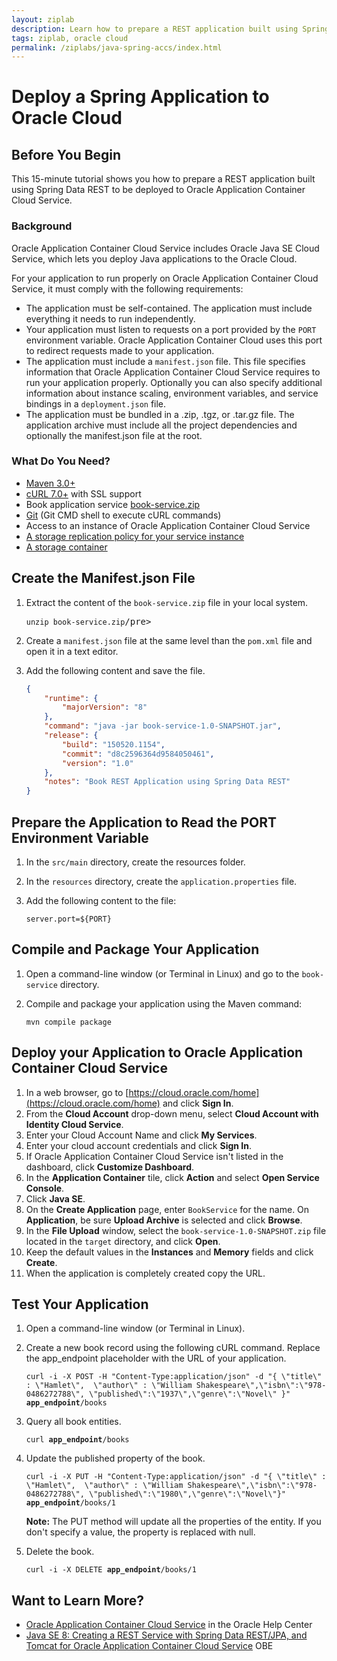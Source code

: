 ```yaml
---
layout: ziplab
description: Learn how to prepare a REST application built using Spring Data REST to be deployed to Oracle Application Container Cloud Service.
tags: ziplab, oracle cloud
permalink: /ziplabs/java-spring-accs/index.html
---
```

# Deploy a Spring Application to Oracle Cloud #

## Before You Begin ##
This 15-minute tutorial shows you how to prepare a REST application built using Spring Data REST to be deployed to Oracle Application Container Cloud Service.
                            
### Background ###
Oracle Application Container Cloud Service includes Oracle Java SE Cloud Service, which lets you deploy Java applications to the Oracle Cloud.

For your application to run properly on Oracle Application Container Cloud Service, it must comply with the following requirements:

* The application must be self-contained. The application must include everything it needs to run independently.
* Your application must listen to requests on a port provided by the `PORT` environment variable. Oracle Application Container Cloud uses this port to redirect requests made to your application.
* The application must include a `manifest.json` file. This file specifies information that Oracle Application Container Cloud Service requires to run your application properly. Optionally you can also specify additional information about instance scaling, environment variables, and service bindings in a `deployment.json` file.
* The application must be bundled in a .zip, .tgz, or .tar.gz file. The application archive must include all the project dependencies and optionally the manifest.json file at the root.

### What Do You Need? ###

* [Maven 3.0+](http://maven.apache.org/download.cgi)
* [cURL 7.0+](http://curl.haxx.se/download.html) with SSL support
* Book application service [book-service.zip](files/book-service.zip)
* [Git](https://git-scm.com/downloads) (Git CMD shell to execute cURL commands)
* Access to an instance of Oracle Application Container Cloud Service
* [A storage replication policy for your service instance](https://docs.oracle.com/en/cloud/iaas/storage-cloud/cssto/selecting-replication-policy-your-account.html)
* [A storage container](https://docs.oracle.com/en/cloud/iaas/storage-cloud/cssto/creating-containers.html)

## Create the Manifest.json File ##
1. Extract the content of the `book-service.zip` file in your local system.

    <pre><code>unzip book-service.zip</code>/pre>
2. Create a `manifest.json` file at the same level than the `pom.xml` file and open it in a text editor.
3. Add the following content and save the file.<br>
    ```json
    {
        "runtime": {
            "majorVersion": "8"
        },
        "command": "java -jar book-service-1.0-SNAPSHOT.jar",
        "release": {
            "build": "150520.1154",
            "commit": "d8c2596364d9584050461",
            "version": "1.0"
        },
        "notes": "Book REST Application using Spring Data REST"
    }
    ```

## Prepare the Application to Read the PORT Environment Variable ##
1. In the `src/main` directory, create the resources folder.
2. In the `resources` directory, create the `application.properties` file.
3. Add the following content to the file:

    <pre><code>server.port=${PORT}</code></pre>

## Compile and Package Your Application ##

1. Open a command-line window (or Terminal in Linux) and go to the `book-service` directory.
2. Compile and package your application using the Maven command:

    <pre><code>mvn compile package</code></pre>
    
## Deploy your Application to Oracle Application Container Cloud Service ##
1. In a web browser, go to [https://cloud.oracle.com/home](https://cloud.oracle.com/home) and click **Sign In**.
2. From the **Cloud Account** drop-down menu, select **Cloud Account with Identity Cloud Service**.
3. Enter your Cloud Account Name and click **My Services**.
4. Enter your cloud account credentials and click **Sign In**.
5. If Oracle Application Container Cloud Service isn't listed in the dashboard, click **Customize Dashboard**.
6. In the **Application Container** tile, click **Action** and select **Open Service Console**.
7. Click **Java SE**.
8. On the **Create Application** page, enter `BookService` for the name. On **Application**, be sure **Upload Archive** is selected and click **Browse**.
9. In the **File Upload** window, select the `book-service-1.0-SNAPSHOT.zip` file located in the `target` directory, and click **Open**.
10. Keep the default values in the **Instances** and **Memory** fields and click **Create**.
11. When the application is completely created copy the URL. 

## Test Your Application ##
1. Open a command-line window (or Terminal in Linux).
2. Create a new book record using the following cURL command. Replace the app_endpoint placeholder with the URL of your application.

    <pre><code>curl -i -X POST -H "Content-Type:application/json" -d "{ \"title\" : \"Hamlet\",  \"author\" : \"William Shakespeare\",\"isbn\":\"978-0486272788\", \"published\":\"1937\",\"genre\":\"Novel\" }" <b>app_endpoint</b>/books</code></pre>

3. Query all book entities.

    <pre><code>curl <b>app_endpoint</b>/books</code></pre>

4. Update the published property of the book. 

    <pre><code>curl -i -X PUT -H "Content-Type:application/json" -d "{ \"title\" : \"Hamlet\",  \"author\" : \"William Shakespeare\",\"isbn\":\"978-0486272788\", \"published\":\"1980\",\"genre\":\"Novel\"}" <b>app_endpoint</b>/books/1</code></pre>

    **Note:** The PUT method will update all the properties of the entity. If you don't specify a value, the property is replaced with null.

5. Delete the book.

    <pre><code>curl -i -X DELETE <b>app_endpoint</b>/books/1</code></pre>

## Want to Learn More? ##

* [Oracle Application Container Cloud Service](http://docs.oracle.com/en/cloud/paas/app-container-cloud/index.html) in the Oracle Help Center
* [Java SE 8: Creating a REST Service with Spring Data REST/JPA, and Tomcat for Oracle Application Container Cloud Service](https://apexapps.oracle.com/pls/apex/f?p=44785:112:::::P112_CONTENT_ID:18875) OBE
